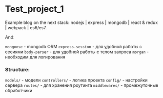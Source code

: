 # Test_project_1
Example blog on the next stack: nodejs | express | mongodb | react & redux | webpack | es6/es7.

And:

`mongoose`          - mongodb ORM
`express-session`   - для удобной работы с сесиями 
`body-parser`       - для удобной работы с телом запроса
`morgan`            - необходим для логирования


### Structure:

`models/`           - модели
`controllers/`      - логика проекта
`config/`           - настройки сервера
`routes/`           - для хранения роутинга
`middlewares/`      - промежуточные обработчики
